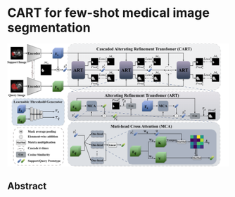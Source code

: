 # CART for few-shot medical image segmentation

![image](https://github.com/zmcheng9/CART/blob/main/overview.png)

## Abstract
